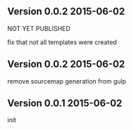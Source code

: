 ## Version 0.0.2 2015-06-02
NOT YET PUBLISHED

fix that not all templates were created

## Version 0.0.2 2015-06-02

remove sourcemap generation from gulp

## Version 0.0.1 2015-06-02

init
